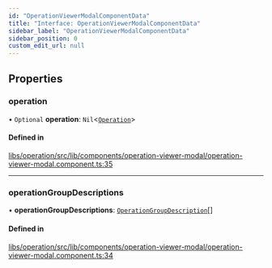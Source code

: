 ```yaml
---
id: "OperationViewerModalComponentData"
title: "Interface: OperationViewerModalComponentData"
sidebar_label: "OperationViewerModalComponentData"
sidebar_position: 0
custom_edit_url: null
---
```


## Properties

### operation

• `Optional` **operation**: `Nil`<[`Operation`](Operation)\>

#### Defined in

[libs/operation/src/lib/components/operation-viewer-modal/operation-viewer-modal.component.ts:35](https://github.com/cognizone/ng-cognizone/blob/861cbad/libs/operation/src/lib/components/operation-viewer-modal/operation-viewer-modal.component.ts#L35)

___

### operationGroupDescriptions

• **operationGroupDescriptions**: [`OperationGroupDescription`](OperationGroupDescription)[]

#### Defined in

[libs/operation/src/lib/components/operation-viewer-modal/operation-viewer-modal.component.ts:34](https://github.com/cognizone/ng-cognizone/blob/861cbad/libs/operation/src/lib/components/operation-viewer-modal/operation-viewer-modal.component.ts#L34)
